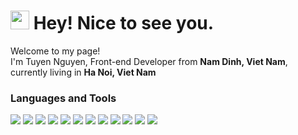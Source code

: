 
<h1>
<img src="https://camo.githubusercontent.com/d3359cb00ab0b5ed8f2e1fe3fceb4fbaf3b614340f8c0db99c17b9f50b351770/68747470733a2f2f656d6f6a69732e736c61636b6d6f6a69732e636f6d2f656d6f6a69732f696d616765732f313533313834393433302f343234362f626c6f622d73756e676c61737365732e6769663f31353331383439343330" width="30" style="font-size:10px, display: inline">  Hey! Nice to see you.
</h1>
<p>Welcome to my page!
</br>
I'm Tuyen Nguyen, Front-end Developer from <b>Nam Dinh, Viet Nam</b>, currently living in <b>Ha Noi, Viet Nam</b>
</p>

<h3>Languages and Tools</h3>
<div>
  
 <img src="https://camo.githubusercontent.com/9a7c8c4ee62739436a191706be9f786a813dc377ce778522da198cb94874dc22/68747470733a2f2f696d672e736869656c64732e696f2f62616467652f2d48544d4c352d2532334534344432373f7374796c653d666c61742d737175617265266c6f676f3d68746d6c35266c6f676f436f6c6f723d666666666666" />
  <img src="https://camo.githubusercontent.com/19d98ab99fe0a1a5c00ef27920be3ada8548f2476877db0598960ac2a5f8788d/68747470733a2f2f696d672e736869656c64732e696f2f62616467652f2d435353332d2532333135373242363f7374796c653d666c61742d737175617265266c6f676f3d63737333" />
  <img src="https://camo.githubusercontent.com/fabe0b9fc0956fc4327fb91945629b49e89722774141d1be082a23f4770e2513/68747470733a2f2f696d672e736869656c64732e696f2f62616467652f2d536173732d4343363639393f7374796c653d666c61742d737175617265266c6f676f3d73617373266c6f676f436f6c6f723d7768697465" />
  <img src="https://camo.githubusercontent.com/38b1dd4df6795a20dec7b275f45a65dfbbfffaa06701944cbadd18950244224e/687474703a2f2f696d672e736869656c64732e696f2f62616467652f2d4a6176617363726970742d3030373339363f7374796c653d666c61742d737175617265266c6f676f3d6a617661736372697074266c6f676f436f6c6f723d666666666666" />
  <img src="https://camo.githubusercontent.com/32f7eabbb5fe286fbef8c54edd4e11e30722216a79c104f49289c310fb11494b/68747470733a2f2f696d672e736869656c64732e696f2f62616467652f2d52656163742d2532333238324333343f7374796c653d666c61742d737175617265266c6f676f3d7265616374" />
  <img src="https://camo.githubusercontent.com/5ffd853b0824728d0a8ce1f5dd3634891bb73fe5c560b423eb45c0e34be4581c/68747470733a2f2f696d672e736869656c64732e696f2f62616467652f2d52656475782d3736344142433f7374796c653d666c61742d737175617265266c6f676f3d7265647578266c6f676f436f6c6f723d7768697465"/>
 
  <img src="https://camo.githubusercontent.com/0b146f0137683091afd46fa730d26b01ef8e0cc84e43bbc440d5f6e59c4c14c4/68747470733a2f2f696d672e736869656c64732e696f2f62616467652f2d4d61747269616c55492d3030383143423f7374796c653d706c6173746963266c6f676f3d6d6174657269616c2d5549" />
   <img src="https://camo.githubusercontent.com/79116549823abe64e68159060a01e0cf37d56e649446f07b9eee46c75a834eab/68747470733a2f2f696d672e736869656c64732e696f2f62616467652f5461696c77696e642532304353532d3238324333343f6c6f676f3d7461696c77696e642d637373266c6f676f436f6c6f723d333842324143" />
  <img src="https://camo.githubusercontent.com/561f3d4fd727fcca82984c91a65eca069ff34a435072158f6947c4ca52370eae/68747470733a2f2f696d672e736869656c64732e696f2f62616467652f2d4769742d4630353033323f7374796c653d666c61742d737175617265266c6f676f3d676974266c6f676f436f6c6f723d7768697465" />
  <img src="https://camo.githubusercontent.com/85dc47a56a4e73ae7b6e64b3b4416785497e74219ae179ae8faaaca10d5a78d9/68747470733a2f2f696d672e736869656c64732e696f2f62616467652f2d4769744875622d3138313731373f7374796c653d666c61742d737175617265266c6f676f3d676974687562" />
  <img src="https://camo.githubusercontent.com/e0e07d30f8e2fc4d48b098dea89aecb831cfd64e79d38c31b8576c4cda1fdc97/687474703a2f2f696d672e736869656c64732e696f2f62616467652f2d556e627574752d4138314433333f7374796c653d666c61742d737175617265266c6f676f3d7562756e7475266c6f676f436f6c6f723d666666666666" />
  <img src="https://camo.githubusercontent.com/e99de6865dc58b0f88afcf5de77c8bde084a69e1fce59db1319d691fd1bdfa6e/687474703a2f2f696d672e736869656c64732e696f2f62616467652f2d506f73746d616e2d3030374143433f7374796c653d666c61742d737175617265266c6f676f3d706f73746d616e266c6f676f436f6c6f723d3233666666666666" />
 
  
  
  
</div>
